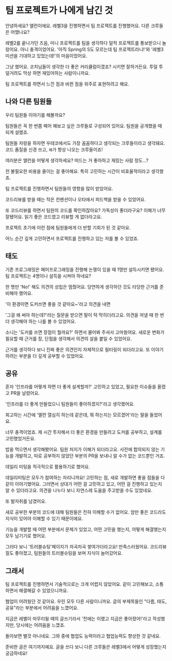 # 팀 프로젝트가 나에게 남긴 것

안녕하세요? 앨런이에요. 레벨3을 진행하면서 팀 프로젝트를 진행했어요. 다른 크루들은 어땠나요?

레벨2를 끝나가던 즈음, 미니 프로젝트를 팀을 생각하다 덜컥 프로젝트를 통보받으니 놀랐어요. 아니 충격이었어요.
'아직 Spring의 S도 모르는데 팀 프로젝트라니!'와 '레벨3 미션을 기대하고 있었는데!'의 마음이었어요.

그냥 했어요. 코치님들이 생각한 더 좋은 커리큘럼이겠죠? 시키면 잘하거든요. 투덜 투덜거려도 막상 하면 재밌어하는 사람이니까요.

팀 프로젝트를 하면서 느낀 점과 바뀐 점을 위주로 표현하려고 해요.

## 나와 다른 팀원들

우리 팀원들 이야기를 해볼까요?

팀원들은 꼭 한 번쯤 페어 해보고 싶은 크루들로 구성되어 있어요. 팀원을 공개했을 때 되게 설렜죠.

팀원들 자랑을 하자면 우테코에서도 가장 꼼꼼하다고 생각되는 크루들이라고 생각돼요. 코드 품질을 신경 쓰고, `왜`가 항상 나오는 크루들이죠!

여러분은 앨런을 어떻게 생각하세요? 떠드는 거 좋아하고 재밌는 사람 정도…?

전 불필요한 비용을 줄이는 걸 좋아해요. 특히 고민하는 시간이 비효율적이라고 생각했죠.

팀 프로젝트를 진행하면서 팀원들의 영향을 많이 받았어요.

코드리뷰를 받을 때는 작은 컨벤션이나 오타에서 피드백을 받을 수 있었어요.

또 코드리뷰를 하면서 팀원의 코드를 확인하잖아요? 가독성이 좋더라구요? 이해가 너무 잘됐어요. 읽기 좋은 코드였고 리뷰할 게 없더라고요.

프로젝트 초기에 이런 점에 팀원들에게 더 반할 기회가 된 것 같아요.

어느 순간 깊게 고민하면서 프로젝트를 진행하고 있는 저를 볼 수 있었죠.

## 태도

기존 프로그래밍은 페어프로그래밍을 진행해 논쟁이 있을 때 1명만 설득시키면 됐어요. 팀 프로젝트는 4명이나 설득을 시켜야 하네요?

한 명만 'No!' 해도 의견의 성립은 멈췄어요. 당연하게 생각하던 것도 타당한 근거를 준비해야 했어요.

'이 환경이면 도커쓰면 좋을 것 같아요~'라고 의견을 내면

'그걸 왜 써야 하는데?'라는 질문을 받으면 말이 턱 막히더라고요. 의견을 꺼낼 때 한 번 더 생각해야 하는 나를 볼 수 있었어요.

소니는 '도커를 쓰면 장점이 뭘까요?' 하면서 물어봐 주셔서 고마웠어요. 새로운 변화가 필요할 때 근거를 장, 단점을 생각해서 의견의 살을 붙일 수 있었어요.

근거를 생각하다 보니 진짜 좋은 의견인지 자체적으로 필터링이 되더라고요. 또 이야기하려는 부분을 더 깊게 공부할 수 있었어요.

## 공유

혼자 '인프라를 어떻게 하면 더 좋게 설계할까?' 고민하고 있었고, 필요한 이슈들을 올렸고 PR을 날렸어요.

'인프라를 더 좋게 만들었으니 팀원들이 좋아하겠지?'라고 생각했어요.

회고하는 시간에 '앨런 열심히 하는데 같은데, 뭐 하는지는 모르겠어'라는 말을 들었어요.

너무 충격이었죠. 제 시간 투자해서 더 좋은 환경을 만들려고 도커를 공부하고, 설계를 고민했었거든요.

밥을 먹으면서 생각해봤어요. 팀원 처지가 이해가 되더라고요. 사전에 합의되지 않는 기능을 개발하고, 따로 공부하지 않았던 부분의 PR을 보내니 알 수가 없는 코드뿐인 거죠.

데일리 미팅을 적극적으로 활용하기로 했어요.

데일리미팅은 모두가 참여하는 자리니까요! 고민하는 점, 새로 개발하면 좋을 점들을 다 같이 이야기했어요. 그러면서 상대가 어떤 걸 고민하고 있고, 어떤 걸 진행하고 있는지 알 수 있더라고요. 의견을 나누다 보니 자연스레 도움을 주고받을 수도 있었네요.

또 발자취를 남겼어요.

새로 공부한 부분의 코드에 대해 팀원들은 전혀 이해할 수가 없어요. 암만 좋은 코드라도 지식이 있어야 이해할 수 있기 때문이에요.

기능을 개발할 때 어떤 부분에서 문제가 있었고, 어떤 고민을 했는지, 어떻게 해결했는지 모두 남기기로 했어요.

그러다 보니 '트러블슈팅'페이지가 차곡차곡 쌓여가더라고요! 만족스러웠어요. 코드리뷰 질도 좋아졌고, 팀원들의 트러블슈팅을 보며 지식이 늘어갔어요.


## 그래서

팀 프로젝트를 진행하면서 기술적으로는 크게 어렵지 않았어요. 같이 고민해보고, 소통하면서 해결해갈 수 있었으니까요.

협업이 어려웠던 것 같아요. 우린 모두 다른 사람이니까요. 글의 부제목들인 "다름, 태도, 공유"라는 부분에서 어려움을 느꼈어요.

지금은 레벨이 마무리될 때의 글쓰기라서 '전에는 이랬고 지금은 좋아졌어!'라고 작성했지만, 당시에는 어려움을 느꼈죠.

돌아보면 별것 아니네요. 그와 중에 협업도 능력이라고 협업능력도 향상한 것 같네요.

준비한 글은 여기까지예요. 글을 쓰다 보니 다른 크루들은 레벨3에서 어떻게 성장했는지 궁금하네요!